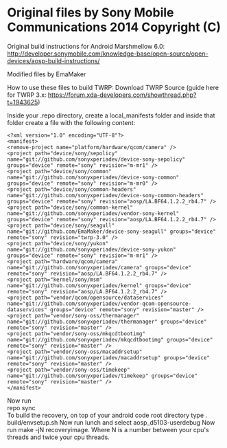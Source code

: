 Original files by Sony Mobile Communications 2014 Copyright (C)
=============================================

Original build instructions for Android Marshmellow 6.0:
http://developer.sonymobile.com/knowledge-base/open-source/open-devices/aosp-build-instructions/

Modified files by EmaMaker

How to use these files to build TWRP:
Download TWRP Source (guide here for TWRP 3.x: https://forum.xda-developers.com/showthread.php?t=1943625)

Inside your .repo directory, create a local_manifests folder and inside that folder create a file with the following content:

	<?xml version="1.0" encoding="UTF-8"?>
	<manifest>
	<remove-project name="platform/hardware/qcom/camera" />
	<project path="device/sony/sepolicy" name="git://github.com/sonyxperiadev/device-sony-sepolicy" groups="device" remote="sony" revision="m-mr1" />
	<project path="device/sony/common" name="git://github.com/sonyxperiadev/device-sony-common" groups="device" remote="sony" revision="m-mr0" />
	<project path="device/sony/common-headers" name="git://github.com/sonyxperiadev/device-sony-common-headers" groups="device" remote="sony" revision="aosp/LA.BF64.1.2.2_rb4.7" />
	<project path="device/sony/common-kernel" name="git://github.com/sonyxperiadev/vendor-sony-kernel" groups="device" remote="sony" revision="aosp/LA.BF64.1.2.2_rb4.7" />
	<project path="device/sony/seagull" name="git://github.com/EmaMaker/device-sony-seagull" groups="device" remote="sony" revision="twrp-3.0" />
	<project path="device/sony/yukon" name="git://github.com/sonyxperiadev/device-sony-yukon" groups="device" remote="sony" revision="m-mr1" />
	<project path="hardware/qcom/camera" name="git://github.com/sonyxperiadev/camera" groups="device" remote="sony" revision="aosp/LA.BF64.1.2.2_rb4.7" />
	<project path="kernel/sony/msm" name="git://github.com/sonyxperiadev/kernel" groups="device" remote="sony" revision="aosp/LA.BF64.1.2.2_rb4.7" />
	<project path="vendor/qcom/opensource/dataservices" name="git://github.com/sonyxperiadev/vendor-qcom-opensource-dataservices" groups="device" remote="sony" revision="master" />
	<project path="vendor/sony-oss/thermanager" name="git://github.com/sonyxperiadev/thermanager" groups="device" remote="sony" revision="master" />
	<project path="vendor/sony-oss/mkqcdtbootimg" name="git://github.com/sonyxperiadev/mkqcdtbootimg" groups="device" remote="sony" revision="master" />
	<project path="vendor/sony-oss/macaddrsetup" name="git://github.com/sonyxperiadev/macaddrsetup" groups="device" remote="sony" revision="master" />
	<project path="vendor/sony-oss/timekeep" name="git://github.com/sonyxperiadev/timekeep" groups="device" remote="sony" revision="master" />
	</manifest>

Now run <br>repo sync</br>
To build the recovery, on top of your android code root directory type . build/envsetup.sh
Now run lunch and select aosp_d5103-userdebug
Now run make -jN recoveryimage. Where N is a number between your cpu's threads and twice your cpu threads.
